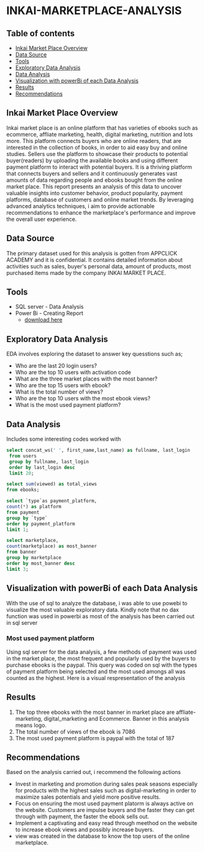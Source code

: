 # INKAI-MARKETPLACE-ANALYSIS

## Table of contents
- [Inkai Market Place Overview](#inkai-market-place-overview)
- [Data Source](#data-source)
- [Tools](#tools)
- [Exploratory Data Analysis](#exploratory-data-analysis)
- [Data Analysis](#data-analysis)
- [Visualization with powerBi of each Data Analysis](#visualization-with-powerbi-of-each-data-analysis)
- [Results](#results)
- [Recommendations](#recommendations)


## Inkai Market Place Overview
Inkai market place is an online platform that has varieties of ebooks such as ecommerce, affliate marketing, health, digital marketing, nutrition and lots more. This platform connects buyers who are online readers, that are interested in the collection of books, in order to aid easy buy and online studies. Sellers use the platform to showcase their products to potential buyer(readers) by uploading the available books and using different payment platform to interact with potential buyers.
It is a thriving platform that connects buyers and sellers and it continuously generates vast amounts of data regarding people and ebooks bought from the online market place. 
This report presents an analysis of this data to uncover valuable insights into customer behavior, product popularity, payment platforms, database of customers and online market trends. By leveraging advanced analytics techniques, i aim to provide actionable recommendations to enhance the marketplace's performance and improve the overall user experience.

## Data Source
The primary dataset used for this analysis is gotten from APPCLICK ACADEMY and it is confidential. It contains detailed information about activities such as sales, buyer's personal data, amount of products, most purchased items made by the company INKAI MARKET PLACE.

## Tools
- SQL server - Data Analysis
- Power Bi - Creating Report
   - [download here](https://powerbi.com)

## Exploratory Data Analysis
EDA involves exploring the dataset to answer key quesstions such as;

- Who are the last 20 login users?
- Who are the top 10 users with activation code
- What are the three market places with the most banner?
- Who are the top 15 users with ebook?
- What is the total number of views?
- Who are the top 10 users with the most ebook views?
- What is the most used payment platform?

## Data Analysis
Includes some interesting codes worked with 

```sql
select concat_ws(' ', first_name,last_name) as fullname, last_login
 from users
 group by fullname, last_login
 order by last_login desc
 limit 20;

select sum(viewed) as total_views
from ebooks;

select `type`as payment_platform,
count(*) as platform
from payment
group by `type`
order by payment_platform
limit 1;

select marketplace, 
count(marketplace) as most_banner
from banner 
group by marketplace
order by most_banner desc
limit 3;
 ```

## Visualization with powerBi of each Data Analysis
With the use of sql to analyze the database, i was able to use powebi to visualize the most valuable exploratory data. Kindly note that no dax function was used in powerbi as most of the analysis has been carried out in sql server

### Most used payment platform 
Using sql server for the data analysis, a few methods of payment was used in the market place, the most frequent and popularly used by the buyers to purchase ebooks is the paypal. This query was coded on sql with the types of payment platform being selected and the most used amongs all was counted as the highest. Here is a visual respresentation of the analysis

## Results
1. The top three ebooks with the most banner in market place are affliate-marketing, digital_marketing and Ecommerce. Banner in this analysis means logo.
2. The total number of views of the ebook is 7086
3.  The most used payment platform is paypal with the total of 187

## Recommendations
Based on the analysis carried out, i recommend the following actions
- Invest in marketing and promotion during sales peak seasons especially for products with the highest sales such as digital-marketing in order to maximize sales potentials and yield more positive results.
- Focus on ensuring the most used payment platorm is always active on the website. Customers are impulse buyers and the faster they can get through with payment, the faster the ebook sells out.
- Implement a captivating and easy read through meethod on the website to increase ebook views and possibly increase buyers.
- view was created in the database to know the top users of the online marketplace.



















  
